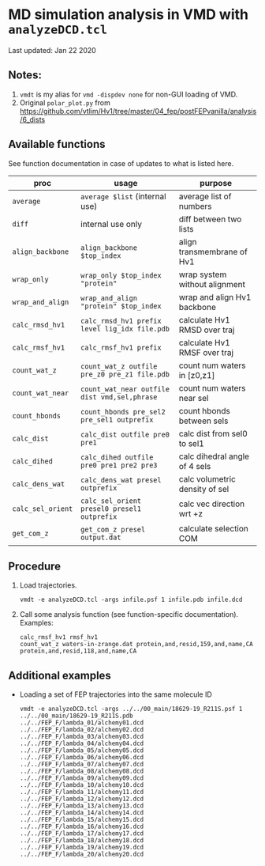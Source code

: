 
# MD simulation analysis in VMD with `analyzeDCD.tcl`
Last updated: Jan 22 2020

## Notes:

1. `vmdt` is my alias for `vmd -dispdev none` for non-GUI loading of VMD.
2. Original `polar_plot.py` from <https://github.com/vtlim/Hv1/tree/master/04_fep/postFEPvanilla/analysis/6_dists>

## Available functions
See function documentation in case of updates to what is listed here.

| proc                  | usage                                         | purpose                       |
|-----------------------|-----------------------------------------------|-------------------------------|
| `average`             | `average $list` (internal use)                | average list of numbers       |
| `diff`                | internal use only                             | diff between two lists        |
| `align_backbone`      | `align_backbone $top_index`                   | align transmembrane of Hv1    | 
| `wrap_only`           | `wrap_only $top_index "protein"`              | wrap system without alignment |
| `wrap_and_align`      | `wrap_and_align "protein" $top_index`         | wrap and align Hv1 backbone   |  
| `calc_rmsd_hv1`       | `calc_rmsd_hv1 prefix level lig_idx file.pdb` | calculate Hv1 RMSD over traj  | 
| `calc_rmsf_hv1`       | `calc_rmsf_hv1 prefix`                        | calculate Hv1 RMSF over traj  |
| `count_wat_z`         | `count_wat_z outfile pre_z0 pre_z1 file.pdb`  | count num waters in [z0,z1]   |
| `count_wat_near`      | `count_wat_near outfile dist vmd,sel,phrase`  | count num waters near sel     |
| `count_hbonds`        | `count_hbonds pre_sel2 pre_sel1 outprefix`    | count hbonds between sels     |
| `calc_dist`           | `calc_dist outfile pre0 pre1`                 | calc dist from sel0 to sel1   |
| `calc_dihed`          | `calc_dihed outfile pre0 pre1 pre2 pre3`      | calc dihedral angle of 4 sels |
| `calc_dens_wat`       | `calc_dens_wat presel outprefix`              | calc volumetric density of sel|
| `calc_sel_orient`     | `calc_sel_orient presel0 presel1 outprefix`   | calc vec direction wrt +z     |
| `get_com_z`           | `get_com_z presel output.dat`                 | calculate selection COM       |


## Procedure

1. Load trajectories.
   ```
   vmdt -e analyzeDCD.tcl -args infile.psf 1 infile.pdb infile.dcd
   ```

2. Call some analysis function (see function-specific documentation). Examples:
   ```
   calc_rmsf_hv1 rmsf_hv1
   count_wat_z waters-in-zrange.dat protein,and,resid,159,and,name,CA protein,and,resid,118,and,name,CA
   ```

## Additional examples

* Loading a set of FEP trajectories into the same molecule ID
  ```
  vmdt -e analyzeDCD.tcl -args ../../00_main/18629-19_R211S.psf 1 ../../00_main/18629-19_R211S.pdb ../../FEP_F/lambda_01/alchemy01.dcd ../../FEP_F/lambda_02/alchemy02.dcd ../../FEP_F/lambda_03/alchemy03.dcd ../../FEP_F/lambda_04/alchemy04.dcd ../../FEP_F/lambda_05/alchemy05.dcd ../../FEP_F/lambda_06/alchemy06.dcd ../../FEP_F/lambda_07/alchemy07.dcd ../../FEP_F/lambda_08/alchemy08.dcd ../../FEP_F/lambda_09/alchemy09.dcd ../../FEP_F/lambda_10/alchemy10.dcd ../../FEP_F/lambda_11/alchemy11.dcd ../../FEP_F/lambda_12/alchemy12.dcd ../../FEP_F/lambda_13/alchemy13.dcd ../../FEP_F/lambda_14/alchemy14.dcd ../../FEP_F/lambda_15/alchemy15.dcd ../../FEP_F/lambda_16/alchemy16.dcd ../../FEP_F/lambda_17/alchemy17.dcd ../../FEP_F/lambda_18/alchemy18.dcd ../../FEP_F/lambda_19/alchemy19.dcd ../../FEP_F/lambda_20/alchemy20.dcd
  ```
